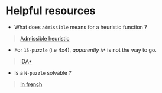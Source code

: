 # Helpful resources

* What does `admissible` means for a heuristic function ?

> [Admissible heuristic](https://en.wikipedia.org/wiki/Admissible_heuristic)

* For `15-puzzle` (i.e 4x4), *apparently* `A*` is not the way to go.

> [IDA*](https://en.wikipedia.org/wiki/Iterative_deepening_A*)

* Is a `N-puzzle` solvable ?

> [In french](https://fr.wikipedia.org/wiki/Taquin#Configurations_solubles_et_insolubles)